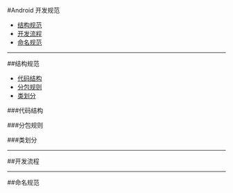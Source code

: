 #Android 开发规范 

- [结构规范](#arch)
- [开发流程](#dev_flow)
- [命名规范](#name_rule)

-----------
<b id="arch" ></b>
##结构规范

* [代码结构](#code_arch)
* [分包规则](#package_divide)
* [类划分](#class_new)

<b id="code_arch" ></b>
###代码结构

<b id="package_divide" ></b>
###分包规则

<b id="class_new" ></b>
###类划分

-----------

<b id="dev_flow" ></b>
##开发流程

-----------
<b id="name_rule" ></b>
##命名规范
